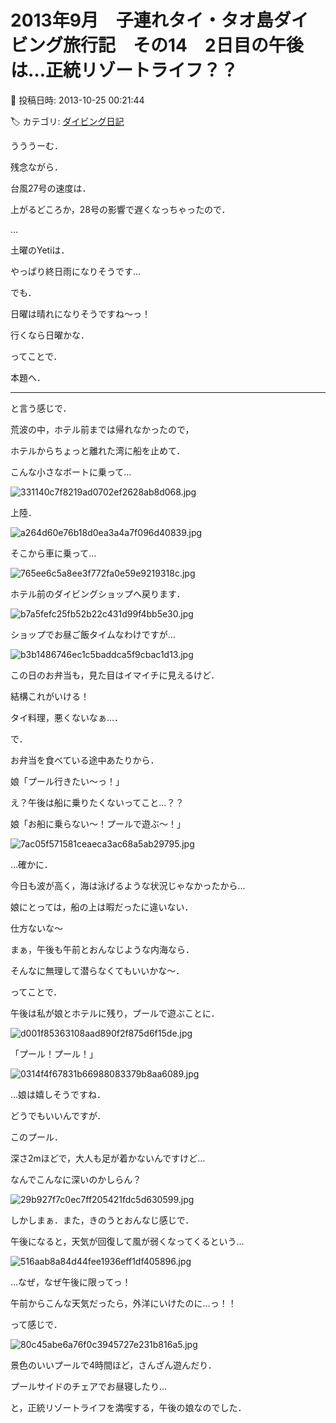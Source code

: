 # 2013年9月　子連れタイ・タオ島ダイビング旅行記　その14　2日目の午後は…正統リゾートライフ？？

📅 投稿日時: 2013-10-25 00:21:44

🏷️ カテゴリ: [ダイビング日記](ce3a7a8d424d112fce83ee85c81a0e344.md)

うううーむ．


残念ながら．


台風27号の速度は．


上がるどころか，28号の影響で遅くなっちゃったので．


…


土曜のYetiは．


やっぱり終日雨になりそうです…


でも．


日曜は晴れになりそうですね～っ！


行くなら日曜かな．





ってことで．


本題へ．


----


と言う感じで．


荒波の中，ホテル前までは帰れなかったので，





ホテルからちょっと離れた湾に船を止めて．


こんな小さなボートに乗って…




![331140c7f8219ad0702ef2628ab8d068.jpg](images/331140c7f8219ad0702ef2628ab8d068.jpg)




上陸．




![a264d60e76b18d0ea3a4a7f096d40839.jpg](images/a264d60e76b18d0ea3a4a7f096d40839.jpg)




そこから車に乗って…




![765ee6c5a8ee3f772fa0e59e9219318c.jpg](images/765ee6c5a8ee3f772fa0e59e9219318c.jpg)




ホテル前のダイビングショップへ戻ります．




![b7a5fefc25fb52b22c431d99f4bb5e30.jpg](images/b7a5fefc25fb52b22c431d99f4bb5e30.jpg)




ショップでお昼ご飯タイムなわけですが…




![b3b1486746ec1c5baddca5f9cbac1d13.jpg](images/b3b1486746ec1c5baddca5f9cbac1d13.jpg)




この日のお弁当も，見た目はイマイチに見えるけど．


結構これがいける！


タイ料理，悪くないなぁ…．





で．


お弁当を食べている途中あたりから．





娘「プール行きたい～っ！」





え？午後は船に乗りたくないってこと…？？





娘「お船に乗らない～！プールで遊ぶ～！」




![7ac05f571581ceaeca3ac68a5ab29795.jpg](images/7ac05f571581ceaeca3ac68a5ab29795.jpg)







…確かに．


今日も波が高く，海は泳げるような状況じゃなかったから…


娘にとっては，船の上は暇だったに違いない．


仕方ないな～


まぁ，午後も午前とおんなじような内海なら．


そんなに無理して潜らなくてもいいかな～．





ってことで．


午後は私が娘とホテルに残り，プールで遊ぶことに．




![d001f85363108aad890f2f875d6f15de.jpg](images/d001f85363108aad890f2f875d6f15de.jpg)







「プール！プール！」




![0314f4f67831b66988083379b8aa6089.jpg](images/0314f4f67831b66988083379b8aa6089.jpg)




…娘は嬉しそうですね．





どうでもいいんですが．


このプール．


深さ2mほどで，大人も足が着かないんですけど…


なんでこんなに深いのかしらん？




![29b927f7c0ec7ff205421fdc5d630599.jpg](images/29b927f7c0ec7ff205421fdc5d630599.jpg)







しかしまぁ．また，きのうとおんなじ感じで．


午後になると，天気が回復して風が弱くなってくるという…




![516aab8a84d44fee1936eff1df405896.jpg](images/516aab8a84d44fee1936eff1df405896.jpg)




…なぜ，なぜ午後に限ってっ！


午前からこんな天気だったら，外洋にいけたのに…っ！！





って感じで．




![80c45abe6a76f0c3945727e231b816a5.jpg](images/80c45abe6a76f0c3945727e231b816a5.jpg)




景色のいいプールで4時間ほど，さんざん遊んだり．


プールサイドのチェアでお昼寝したり…





と，正統リゾートライフを満喫する，午後の娘なのでした．
